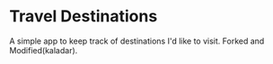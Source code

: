 # Travel Destinations

A simple app to keep track of destinations I'd like to visit.
Forked and Modified(kaladar).
